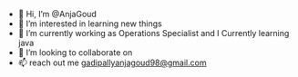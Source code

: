 - 👋 Hi, I’m @AnjaGoud
- 👀 I’m interested in learning new things
- 🌱 I’m currently working as Operations Specialist and I Currently learning java 
- 💞️ I’m looking to collaborate on 
- 📫 reach out me gadipallyanjagoud98@gmail.com

<!---
AnjaGoud/AnjaGoud is a ✨ special ✨ repository because its `README.md` (this file) appears on your GitHub profile.
You can click the Preview link to take a look at your changes.
--->
